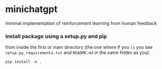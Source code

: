 # minichatgpt

minimal implementation of reinforcement learning from human feedback

### install package using a setup.py and pip

from inside the first or main directory 
(the one where if you `ls` you see `setup.py`, `requirements.txt` and `README.md` in the same folder as you):

```console
pip install -e .
```
